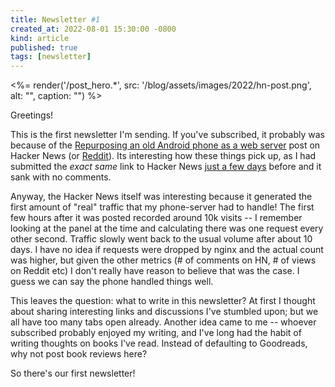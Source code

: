 ```yaml
---
title: Newsletter #1
created_at: 2022-08-01 15:30:00 -0800
kind: article
published: true
tags: [newsletter]
---
```


<%= render('/post_hero.*', src: '/blog/assets/images/2022/hn-post.png', alt: "", caption: "") %>

Greetings!

This is the first newsletter I'm sending. If you've subscribed, it probably was because of the [Repurposing an old Android phone as a web server](https://news.ycombinator.com/item?id=31841051) post on Hacker News (or [Reddit](https://www.reddit.com/r/selfhosted/comments/vid7gi/web_server_on_an_android_phone/ie3tw9z/?context=3)). Its interesting how these things pick up, as I had submitted the _exact same_ link to Hacker News [just a few days](https://news.ycombinator.com/item?id=31756734) before and it sank with no comments.

Anyway, the Hacker News itself was interesting because it generated the first amount of "real" traffic that my phone-server had to handle! The first few hours after it was posted recorded around 10k visits -- I remember looking at the panel at the time and calculating there was one request every other second. Traffic slowly went back to the usual volume after about 10 days. I have no idea if requests were dropped by nginx and the actual count was higher, but given the other metrics (# of comments on HN, # of views on Reddit etc) I don't really have reason to believe that was the case. I guess we can say the phone handled things well.

This leaves the question: what to write in this newsletter? At first I thought about sharing interesting links and discussions I've stumbled upon; but we all have too many tabs open already. Another idea came to me -- whoever subscribed probably enjoyed my writing, and I've long had the habit of writing thoughts on books I've read. Instead of defaulting to Goodreads, why not post book reviews here?

So there's our first newsletter!
